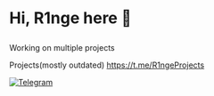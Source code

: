 # <p align="left">Hi, R1nge here 👋</p>

Working on multiple projects

Projects(mostly outdated) https://t.me/R1ngeProjects


<a href="https://t.me/r1ngedev">![Telegram](https://img.shields.io/badge/Telegram-2CA5E0?style=for-the-badge&logo=telegram&logoColor=white)</a>
